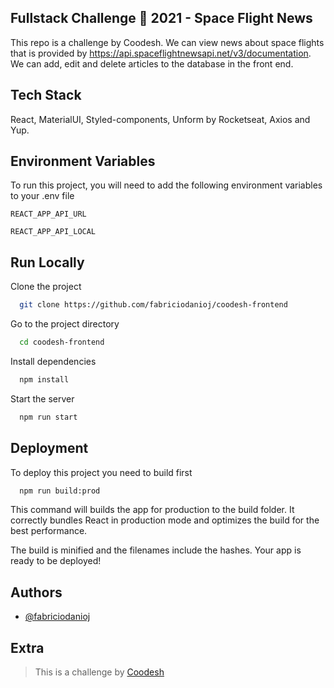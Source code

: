 ## Fullstack Challenge 🏅 2021 - Space Flight News

This repo is a challenge by Coodesh. We can view news about space flights that is provided by https://api.spaceflightnewsapi.net/v3/documentation. We can add, edit and delete articles to the database in the front end.

## Tech Stack

React, MaterialUI, Styled-components, Unform by Rocketseat, Axios and Yup.

## Environment Variables

To run this project, you will need to add the following environment variables to your .env file

`REACT_APP_API_URL`

`REACT_APP_API_LOCAL`

## Run Locally

Clone the project

```bash
  git clone https://github.com/fabriciodanioj/coodesh-frontend
```

Go to the project directory

```bash
  cd coodesh-frontend
```

Install dependencies

```bash
  npm install
```

Start the server

```bash
  npm run start
```

## Deployment

To deploy this project you need to build first

```bash
  npm run build:prod
```

This command will builds the app for production to the build folder. It correctly bundles React in production mode and optimizes the build for the best performance.

The build is minified and the filenames include the hashes. Your app is ready to be deployed!

## Authors

- [@fabriciodanioj](https://www.github.com/fabriciodanioj)

## Extra

> This is a challenge by [Coodesh](https://coodesh.com/)
